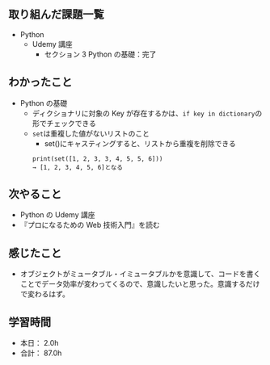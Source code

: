 ## 取り組んだ課題一覧

- Python
  - Udemy 講座
    - セクション 3 Python の基礎：完了

## わかったこと

- Python の基礎
  - ディクショナリに対象の Key が存在するかは、`if key in dictionary`の形でチェックできる
  - `set`は重複した値がないリストのこと
    - set()にキャスティングすると、リストから重複を削除できる
    ```
    print(set([1, 2, 3, 3, 4, 5, 5, 6]))
    → [1, 2, 3, 4, 5, 6]となる
    ```

## 次やること

- Python の Udemy 講座
- 『プロになるための Web 技術入門』を読む

## 感じたこと

- オブジェクトがミュータブル・イミュータブルかを意識して、コードを書くことでデータ効率が変わってくるので、意識したいと思った。意識するだけで変わるはず。

## 学習時間

- 本日： 2.0h
- 合計： 87.0h
